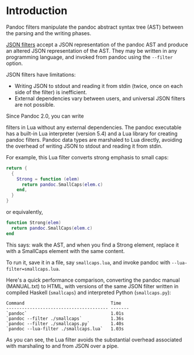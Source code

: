 # Introduction

Pandoc filters manipulate the pandoc
abstract syntax tree (AST) between the parsing
and the writing phases. 

[JSON filters](https://pandoc.org/filters.html) accept a JSON
representation of the pandoc AST and produce an altered JSON
representation of the AST. They may be written in any
programming language, and invoked from pandoc using the
`--filter` option.

 JSON filters have limitations:
- Writing JSON to stdout and reading it from stdin (twice, once on
each side of the filter) is inefficient.
- External dependencies vary between users, and universal JSON filters are not possible.


Since Pandoc 2.0, you can write

filters in Lua without any external dependencies.
The pandoc executable has a built-in Lua
interpreter (version 5.4) and a Lua library for creating pandoc
filters. Pandoc data types
are marshaled to Lua directly, avoiding the overhead of writing
JSON to stdout and reading it from stdin.

For example, this Lua filter converts strong emphasis
to small caps:


``` lua
return {
  {
    Strong = function (elem)
      return pandoc.SmallCaps(elem.c)
    end,
  }
}
```

or equivalently,

``` lua
function Strong(elem)
  return pandoc.SmallCaps(elem.c)
end
```

This says: walk the AST, and when you find a Strong element,
replace it with a SmallCaps element with the same content.

To run it, save it in a file, say `smallcaps.lua`, and invoke
pandoc with `--lua-filter=smallcaps.lua`.

Here's a quick performance comparison, converting the pandoc
manual (MANUAL.txt) to HTML, with versions of the same JSON
filter written in compiled Haskell (`smallcaps`) and interpreted
Python (`smallcaps.py`):

    Command                                 Time
    --------------------------------------- -------
    `pandoc`                                1.01s
    `pandoc --filter ./smallcaps`           1.36s
    `pandoc --filter ./smallcaps.py`        1.40s
    `pandoc --lua-filter ./smallcaps.lua`   1.03s

As you can see, the Lua filter avoids the substantial overhead
associated with marshaling to and from JSON over a pipe.

